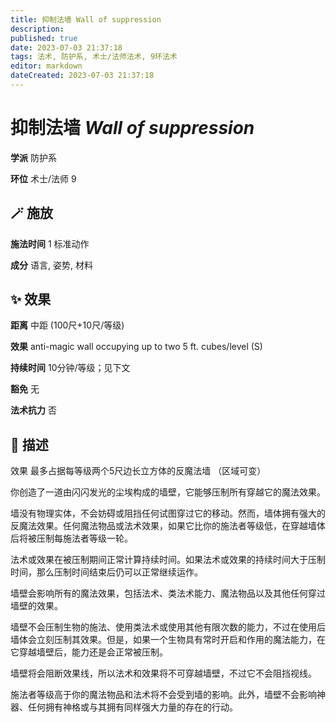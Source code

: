 ```yaml
---
title: 抑制法墙 Wall of suppression
description: 
published: true
date: 2023-07-03 21:37:18
tags: 法术, 防护系, 术士/法师法术, 9环法术
editor: markdown
dateCreated: 2023-07-03 21:37:18
---
```


# **抑制法墙** *Wall of suppression*

**学派** 防护系 

**环位** 术士/法师 9

## 🪄 施放

**施法时间** 1 标准动作

**成分** 语言, 姿势, 材料

## ✨ 效果  

**距离** 中距 (100尺+10尺/等级) 

**效果** anti-magic wall occupying up to two 5 ft. cubes/level (S) 

**持续时间** 10分钟/等级；见下文 

**豁免** 无

**法术抗力** 否

## 📖 描述

效果              最多占据每等级两个5尺边长立方体的反魔法墙 （区域可变）

你创造了一道由闪闪发光的尘埃构成的墙壁，它能够压制所有穿越它的魔法效果。

墙没有物理实体，不会妨碍或阻挡任何试图穿过它的移动。然而，墙体拥有强大的反魔法效果。任何魔法物品或法术效果，如果它比你的施法者等级低，在穿越墙体后将被压制每施法者等级一轮。

法术或效果在被压制期间正常计算持续时间。如果法术或效果的持续时间大于压制时间，那么压制时间结束后仍可以正常继续运作。

墙壁会影响所有的魔法效果，包括法术、类法术能力、魔法物品以及其他任何穿过墙壁的效果。

墙壁不会压制生物的施法、使用类法术或使用其他有限次数的能力，不过在使用后墙体会立刻压制其效果。但是，如果一个生物具有常时开启和作用的魔法能力，在它穿越墙壁后，能力还是会正常被压制。

墙壁将会阻断效果线，所以法术和效果将不可穿越墙壁，不过它不会阻挡视线。

施法者等级高于你的魔法物品和法术将不会受到墙的影响。此外，墙壁不会影响神器、任何拥有神格或与其拥有同样强大力量的存在的行动。
    